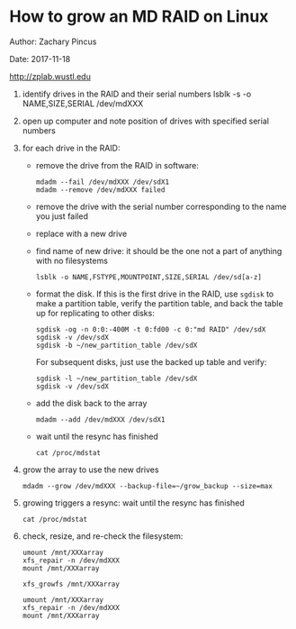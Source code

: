 # How to grow an MD RAID on Linux
Author: Zachary Pincus

Date: 2017-11-18

http://zplab.wustl.edu

1. identify drives in the RAID and their serial numbers
       lsblk -s -o NAME,SIZE,SERIAL /dev/mdXXX

2. open up computer and note position of drives with specified serial numbers

3. for each drive in the RAID:
    - remove the drive from the RAID in software:
    
          mdadm --fail /dev/mdXXX /dev/sdX1
          mdadm --remove /dev/mdXXX failed
    - remove the drive with the serial number corresponding to the name you just failed
    - replace with a new drive
    - find name of new drive: it should be the one not a part of anything with no filesystems
    
          lsblk -o NAME,FSTYPE,MOUNTPOINT,SIZE,SERIAL /dev/sd[a-z]
    - format the disk. If this is the first drive in the RAID, use `sgdisk` to make a partition table, verify the partition table, and back the table up for replicating to other disks:
    
          sgdisk -og -n 0:0:-400M -t 0:fd00 -c 0:"md RAID" /dev/sdX
          sgdisk -v /dev/sdX
          sgdisk -b ~/new_partition_table /dev/sdX
      For subsequent disks, just use the backed up table and verify:
      
          sgdisk -l ~/new_partition_table /dev/sdX
          sgdisk -v /dev/sdX
    - add the disk back to the array
    
          mdadm --add /dev/mdXXX /dev/sdX1

    - wait until the resync has finished
    
          cat /proc/mdstat

4. grow the array to use the new drives

       mdadm --grow /dev/mdXXX --backup-file=~/grow_backup --size=max

5. growing triggers a resync: wait until the resync has finished

       cat /proc/mdstat

6. check, resize, and re-check the filesystem:

       umount /mnt/XXXarray
       xfs_repair -n /dev/mdXXX
       mount /mnt/XXXarray

       xfs_growfs /mnt/XXXarray

       umount /mnt/XXXarray
       xfs_repair -n /dev/mdXXX
       mount /mnt/XXXarray